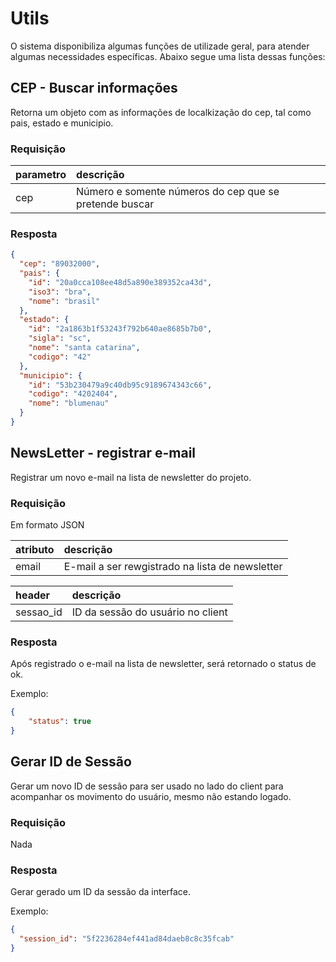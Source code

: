 # Utils

O sistema disponibiliza algumas funções de utilizade geral, para atender algumas necessidades específicas.
Abaixo segue uma lista dessas funções:
 
## CEP - Buscar informações

<api method="get" uri="/utils/cep/{cep}" />

Retorna um objeto com as informações de localkização do cep, tal como pais, estado e municipio.

### Requisição

| parametro  | descrição                                     |
|:-----------|:----------------------------------------------|
| cep        | Número e somente números do cep que se pretende buscar <Badge text="obrigatório"/> |


### Resposta

```json
{
  "cep": "89032000",
  "pais": {
    "id": "20a0cca108ee48d5a890e389352ca43d",
    "iso3": "bra",
    "nome": "brasil"
  },
  "estado": {
    "id": "2a1863b1f53243f792b640ae8685b7b0",
    "sigla": "sc",
    "nome": "santa catarina",
    "codigo": "42"
  },
  "municipio": {
    "id": "53b230479a9c40db95c9189674343c66",
    "codigo": "4202404",
    "nome": "blumenau"
  }
}
```

## NewsLetter - registrar e-mail

<api method="post" uri="/utils/newsletter" />

Registrar um novo e-mail na lista de newsletter do projeto.

### Requisição

Em formato JSON

| atributo  | descrição                                                                   |
|:----------|:----------------------------------------------------------------------------|
| email     | E-mail a ser rewgistrado na lista de newsletter <Badge text="obrigatório"/> |

| header    | descrição                                                                   |
|:----------|:----------------------------------------------------------------------------|
| sessao_id | ID da sessão do usuário no client <Badge text="obrigatório"/>               |

### Resposta

Após registrado o e-mail na lista de newsletter, será retornado o status de ok.

Exemplo: 

```json
{
    "status": true
}
```

## Gerar ID de Sessão

<api method="get" uri="/utils/gerar-token-sessao" />

Gerar um novo ID de sessão para ser usado no lado do client para acompanhar os movimento do usuário, mesmo não estando logado.

### Requisição

Nada

### Resposta

Gerar gerado um ID da sessão da interface.

Exemplo: 

```json
{
  "session_id": "5f2236284ef441ad84daeb8c8c35fcab"
}
```